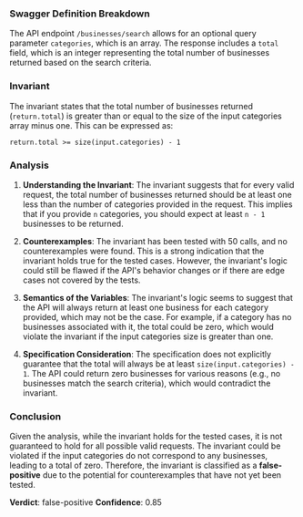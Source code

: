 ### Swagger Definition Breakdown
The API endpoint `/businesses/search` allows for an optional query parameter `categories`, which is an array. The response includes a `total` field, which is an integer representing the total number of businesses returned based on the search criteria.

### Invariant
The invariant states that the total number of businesses returned (`return.total`) is greater than or equal to the size of the input categories array minus one. This can be expressed as: 

`return.total >= size(input.categories) - 1`

### Analysis
1. **Understanding the Invariant**: The invariant suggests that for every valid request, the total number of businesses returned should be at least one less than the number of categories provided in the request. This implies that if you provide `n` categories, you should expect at least `n - 1` businesses to be returned.

2. **Counterexamples**: The invariant has been tested with 50 calls, and no counterexamples were found. This is a strong indication that the invariant holds true for the tested cases. However, the invariant's logic could still be flawed if the API's behavior changes or if there are edge cases not covered by the tests.

3. **Semantics of the Variables**: The invariant's logic seems to suggest that the API will always return at least one business for each category provided, which may not be the case. For example, if a category has no businesses associated with it, the total could be zero, which would violate the invariant if the input categories size is greater than one.

4. **Specification Consideration**: The specification does not explicitly guarantee that the total will always be at least `size(input.categories) - 1`. The API could return zero businesses for various reasons (e.g., no businesses match the search criteria), which would contradict the invariant.

### Conclusion
Given the analysis, while the invariant holds for the tested cases, it is not guaranteed to hold for all possible valid requests. The invariant could be violated if the input categories do not correspond to any businesses, leading to a total of zero. Therefore, the invariant is classified as a **false-positive** due to the potential for counterexamples that have not yet been tested. 

**Verdict**: false-positive
**Confidence**: 0.85
